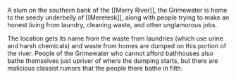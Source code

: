 A slum on the southern bank of the [[Merry River]], the Grimewater is home to the seedy underbelly of [[Meretesk]], along with people trying to make an honest living from laundry, cleaning waste, and other unglamorous jobs.

The location gets its name from the waste from laundries (which use urine and harsh chemicals) and waste from homes are dumped on this portion of the river. People of the Grimewater who cannot afford bathhouses also bathe themselves just upriver of where the dumping starts, but there are malicious classist rumors that the people there bathe in filth. 